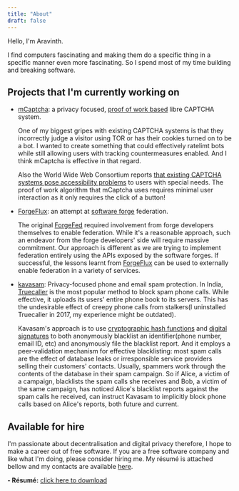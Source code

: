 ```yaml
---
title: "About"
draft: false
---
```


Hello, I'm Aravinth.

I find computers fascinating and making them do a specific thing in a
specific manner even more fascinating. So I spend most of my time
building and breaking software.

## Projects that I'm currently working on

-   [mCaptcha](https:://mcaptcha.org): a privacy focused, [proof of work
    based](https://en.wikipedia.org/wiki/Proof_of_work) libre CAPTCHA
    system.

    One of my biggest gripes with existing CAPTCHA systems is that they
    incorrectly judge a visitor using TOR or has their cookies turned on
    to be a bot. I wanted to create something that could effectively
    ratelimt bots while still allowing users with tracking
    countermeasures enabled. And I think mCaptcha is effective in that
    regard.

    Also the World Wide Web Consortium reports [that existing CAPTCHA
    systems pose accessibility
    problems](https://www.w3.org/TR/turingtest/) to users with special
    needs. The proof of work algorithm that mCaptcha uses requires minimal
    user interaction as it only requires the click of a button!

-   [ForgeFlux](https://forgeflux.org): an attempt at [software
    forge](<https://en.wikipedia.org/wiki/Forge_(software)>) federation.

    The original [ForgeFed](https://forgefed.peers.community/)
    required involvement from forge developers themselves to enable
    federation. While it's a reasonable approach, such an endeavor from
    the forge developers' side will require massive commitment. Our
    approach is different as we are trying to implement federation
    entirely using the APIs exposed by the software forges. If
    successful, the lessons learnt from
    [ForgeFlux](https://forgeflux.org) can be used to externally enable
    federation in a variety of services.

-   [kavasam](https://github.com/kavasam): Privacy-focused phone and
    email spam protection. In India,
    [Truecaller](https://www.truecaller.com/) is the most popular method
    to block spam phone calls. While effective, it uploads its users'
    entire phone book to its servers. This has the undesirable effect of
    creepy phone calls from stalkers(I uninstalled Truecaller in 2017,
    my experience might be outdated).

    Kavasam's approach is to use [cryptographic hash
    functions](https://en.wikipedia.org/wiki/Cryptographic_hash_function)
    and [digital
    signatures](https://en.wikipedia.org/wiki/Digital_signature) to both
    anonymously blacklist an identifier(phone number, email ID, etc) and
    anonymously file the blacklist report. And it employs a
    peer-validation mechanism for effective blacklisting: most spam
    calls are the effect of database leaks or irresponsible service
    providers selling their customers' contacts. Usually, spammers work
    through the contents of the database in their spam campaign. So if
    Alice, a victim of a campaign, blacklists the spam calls she
    receives and Bob, a victim of the same campaign, has noticed Alice's
    blacklist reports against the spam calls he received, can instruct
    Kavasam to implicitly block phone calls based on Alice's reports,
    both future and current.

## Available for hire

I'm passionate about decentralisation and digital privacy therefore, I
hope to make a career out of free software. If you are a free software
company and like what I'm doing, please consider hiring me. My résumé is
attached bellow and my contacts are available [here](/contact).

**- Résumé:** [click here to download](/realaravinth-resume.pdf)
